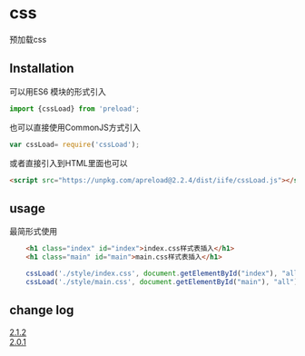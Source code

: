 # css
预加载css

## Installation
可以用ES6 模块的形式引入
```javascript
import {cssLoad} from 'preload';
```
也可以直接使用CommonJS方式引入
```javascript
var cssLoad= require('cssLoad');
```
或者直接引入到HTML里面也可以
```html
<script src="https://unpkg.com/apreload@2.2.4/dist/iife/cssLoad.js"></script>
```

## usage
最简形式使用
```html
	<h1 class="index" id="index">index.css样式表插入</h1>
    <h1 class="main" id="main">main.css样式表插入</h1>
```
```javascript
	cssLoad('./style/index.css', document.getElementById("index"), "all");
    cssLoad('./style/main.css', document.getElementById("main"), "all");
```


## change log
[2.1.2](https://github.com/jayZOU/preload/tree/2.1.2)  
[2.0.1](https://github.com/jayZOU/preload/tree/2.0.1)  
